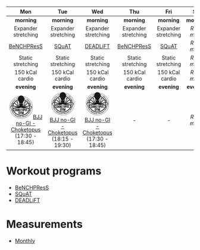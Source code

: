 | Mon | Tue | Wed | Thu | Fri | Sat | Sun |
|:-:|:-:|:-:|:-:|:-:|:-:|:-:|
| **morning** | **morning** | **morning** | **morning** | **morning** | **morning** | **morning** |
| Expander stretching | Expander stretching | Expander stretching | Expander stretching | Expander stretching | *REST mode* | *REST mode* |
| [BeNCHPResS](https://github.com/mobsikx/workout/blob/master/BeNCHPResS-B1-W1-D1.md) | [SQuAT](https://github.com/mobsikx/workout/blob/master/SQuAT-B1-W1-D1.md) | [DEADLiFT](https://github.com/mobsikx/workout/blob/master/DEADLiFT-B1-W1-D1.md) | [BeNCHPResS](https://github.com/mobsikx/workout/blob/master/BeNCHPResS-B1-W1-D1.md)| [SQuAT](https://github.com/mobsikx/workout/blob/master/SQuAT-B1-W1-D1.md) | *REST mode* | *REST mode* |
| Static stretching | Static stretching | Static stretching | Static stretching | Static stretching | *REST mode* | *REST mode* |
| 150 kCal cardio | 150 kCal cardio | 150 kCal cardio | 150 kCal cardio | 150 kCal cardio | *REST mode* | *REST mode* |
| **evening** | **evening** | **evening** | **evening** | **evening** | **evening** | **evening** |
| [![](./images/logo-choketopusgym-64x64.jpg)](https://choketopusgym.cz/rozvrh/prazacka/)[BJJ no-GI - Choketopus](https://choketopusgym.cz/rozvrh/prazacka/) (17:30 - 18:45) | [![](./images/logo-choketopusgym-64x64.jpg)](https://choketopusgym.cz/rozvrh/prazacka/)[BJJ no-GI - Choketopus](https://choketopusgym.cz/rozvrh/prazacka/) (18:15 - 19:30) | [![](./images/logo-choketopusgym-64x64.jpg)](https://choketopusgym.cz/rozvrh/prazacka/)[BJJ no-GI - Choketopus](https://choketopusgym.cz/rozvrh/prazacka/) (17:30 - 18:45) | *-* | *-* | *REST mode* | *REST mode* |

# Workout programs
* [BeNCHPResS](https://github.com/mobsikx/workout/blob/master/BeNCHPResS-B1-W1-D1.md)
* [SQuAT](https://github.com/mobsikx/workout/blob/master/SQuAT-B1-W1-D1.md)
* [DEADLiFT](https://github.com/mobsikx/workout/blob/master/DEADLiFT-B1-W1-D1.md)

# Measurements
* [Monthly](https://onedrive.live.com/edit.aspx?resid=201A2B187B4F6840!127&app=Excel&wdnd=1&wdPreviousSession=d4c29844%2D4119%2D400d%2Da5bd%2D41ce04693cb3)
